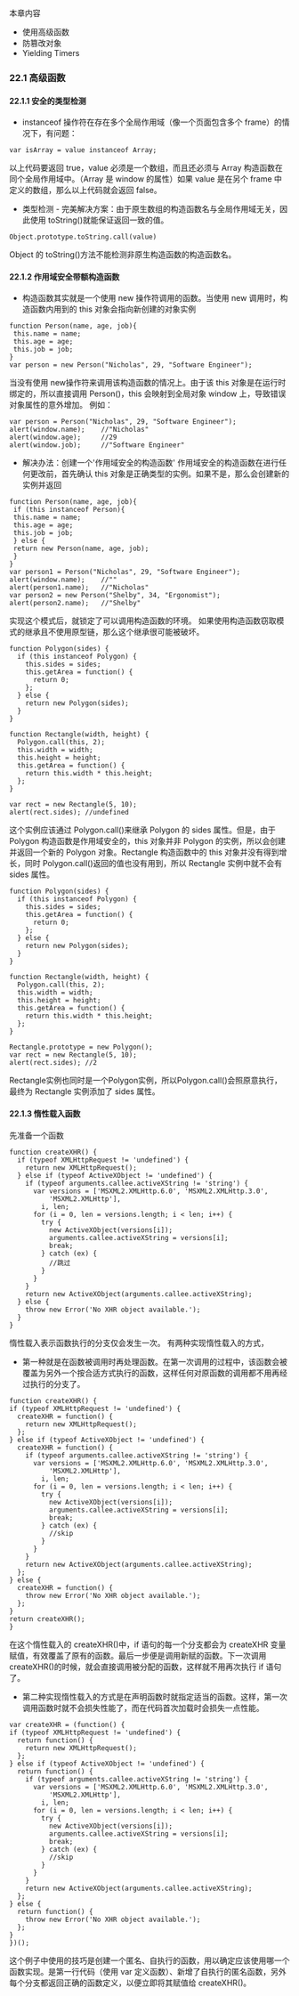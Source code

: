 本章内容
 - 使用高级函数
 - 防篡改对象
 - Yielding Timers

### 22.1  高级函数

#### 22.1.1 安全的类型检测

- instanceof 操作符在存在多个全局作用域（像一个页面包含多个 frame）的情况下，有问题：
```
var isArray = value instanceof Array;
```
以上代码要返回 true，value 必须是一个数组，而且还必须与 Array 构造函数在同个全局作用域中。（Array 是 window 的属性）如果 value 是在另个 frame 中定义的数组，那么以上代码就会返回 false。

- 类型检测 - 完美解决方案：由于原生数组的构造函数名与全局作用域无关，因此使用 toString()就能保证返回一致的值。
```
Object.prototype.toString.call(value)
```
Object 的 toString()方法不能检测非原生构造函数的构造函数名。

#### 22.1.2 作用域安全带额构造函数

- 构造函数其实就是一个使用 new 操作符调用的函数。当使用 new 调用时，构造函数内用到的 this 对象会指向新创建的对象实例
```
function Person(name, age, job){
 this.name = name;
 this.age = age;
 this.job = job;
}
var person = new Person("Nicholas", 29, "Software Engineer");
```
当没有使用 new操作符来调用该构造函数的情况上。由于该 this 对象是在运行时绑定的，所以直接调用 Person()，this 会映射到全局对象 window 上，导致错误对象属性的意外增加。
例如：
```
var person = Person("Nicholas", 29, "Software Engineer");
alert(window.name);    //"Nicholas"
alert(window.age);     //29
alert(window.job);     //"Software Engineer" 
```
- 解决办法：创建一个'作用域安全的构造函数'
作用域安全的构造函数在进行任何更改前，首先确认 this 对象是正确类型的实例。如果不是，那么会创建新的实例并返回
```
function Person(name, age, job){
 if (this instanceof Person){
 this.name = name;
 this.age = age;
 this.job = job;
 } else {
 return new Person(name, age, job);
 }
}
var person1 = Person("Nicholas", 29, "Software Engineer");
alert(window.name);    //""
alert(person1.name);   //"Nicholas"
var person2 = new Person("Shelby", 34, "Ergonomist");
alert(person2.name);   //"Shelby" 
```
实现这个模式后，就锁定了可以调用构造函数的环境。
如果使用构造函数窃取模式的继承且不使用原型链，那么这个继承很可能被破坏。
```
function Polygon(sides) {
  if (this instanceof Polygon) {
    this.sides = sides;
    this.getArea = function() {
      return 0;
    };
  } else {
    return new Polygon(sides);
  }
}

function Rectangle(width, height) {
  Polygon.call(this, 2);
  this.width = width;
  this.height = height;
  this.getArea = function() {
    return this.width * this.height;
  };
}

var rect = new Rectangle(5, 10);
alert(rect.sides); //undefined 
```
这个实例应该通过 Polygon.call()来继承 Polygon 的 sides 属性。但是，由于 Polygon 构造函数是作用域安全的，this 对象并非 Polygon 的实例，所以会创建并返回一个新的 Polygon 对象。Rectangle 构造函数中的 this 对象并没有得到增长，同时 Polygon.call()返回的值也没有用到，所以 Rectangle 实例中就不会有 sides 属性。
```
function Polygon(sides) {
  if (this instanceof Polygon) {
    this.sides = sides;
    this.getArea = function() {
      return 0;
    };
  } else {
    return new Polygon(sides);
  }
}

function Rectangle(width, height) {
  Polygon.call(this, 2);
  this.width = width;
  this.height = height;
  this.getArea = function() {
    return this.width * this.height;
  };
}

Rectangle.prototype = new Polygon();
var rect = new Rectangle(5, 10);
alert(rect.sides); //2 
```
Rectangle实例也同时是一个Polygon实例，所以Polygon.call()会照原意执行，最终为 Rectangle 实例添加了 sides 属性。

#### 22.1.3 惰性载入函数
先准备一个函数
```
function createXHR() {
  if (typeof XMLHttpRequest != 'undefined') {
    return new XMLHttpRequest();
  } else if (typeof ActiveXObject != 'undefined') {
    if (typeof arguments.callee.activeXString != 'string') {
      var versions = ['MSXML2.XMLHttp.6.0', 'MSXML2.XMLHttp.3.0',
          'MSXML2.XMLHttp'],
        i, len;
      for (i = 0, len = versions.length; i < len; i++) {
        try {
          new ActiveXObject(versions[i]);
          arguments.callee.activeXString = versions[i];
          break;
        } catch (ex) {
          //跳过
        }
      }
    }
    return new ActiveXObject(arguments.callee.activeXString);
  } else {
    throw new Error('No XHR object available.');
  }
} 
```
惰性载入表示函数执行的分支仅会发生一次。
有两种实现惰性载入的方式，
  - 第一种就是在函数被调用时再处理函数。在第一次调用的过程中，该函数会被覆盖为另外一个按合适方式执行的函数，这样任何对原函数的调用都不用再经过执行的分支了。
  ```
  function createXHR() {
  if (typeof XMLHttpRequest != 'undefined') {
    createXHR = function() {
      return new XMLHttpRequest();
    };
  } else if (typeof ActiveXObject != 'undefined') {
    createXHR = function() {
      if (typeof arguments.callee.activeXString != 'string') {
        var versions = ['MSXML2.XMLHttp.6.0', 'MSXML2.XMLHttp.3.0',
            'MSXML2.XMLHttp'],
          i, len;
        for (i = 0, len = versions.length; i < len; i++) {
          try {
            new ActiveXObject(versions[i]);
            arguments.callee.activeXString = versions[i];
            break;
          } catch (ex) {
            //skip
          }
        }
      }
      return new ActiveXObject(arguments.callee.activeXString);
    };
  } else {
    createXHR = function() {
      throw new Error('No XHR object available.');
    };
  }
  return createXHR();
} 
  ```
  在这个惰性载入的 createXHR()中，if 语句的每一个分支都会为 createXHR 变量赋值，有效覆盖了原有的函数。最后一步便是调用新赋的函数。下一次调用 createXHR()的时候，就会直接调用被分配的函数，这样就不用再次执行 if 语句了。
  - 第二种实现惰性载入的方式是在声明函数时就指定适当的函数。这样，第一次调用函数时就不会损失性能了，而在代码首次加载时会损失一点性能。
  ```
  var createXHR = (function() {
  if (typeof XMLHttpRequest != 'undefined') {
    return function() {
      return new XMLHttpRequest();
    };
  } else if (typeof ActiveXObject != 'undefined') {
    return function() {
      if (typeof arguments.callee.activeXString != 'string') {
        var versions = ['MSXML2.XMLHttp.6.0', 'MSXML2.XMLHttp.3.0',
            'MSXML2.XMLHttp'],
          i, len;
        for (i = 0, len = versions.length; i < len; i++) {
          try {
            new ActiveXObject(versions[i]);
            arguments.callee.activeXString = versions[i];
            break;
          } catch (ex) {
            //skip
          }
        }
      }
      return new ActiveXObject(arguments.callee.activeXString);
    };
  } else {
    return function() {
      throw new Error('No XHR object available.');
    };
  }
})(); 
  ```
  这个例子中使用的技巧是创建一个匿名、自执行的函数，用以确定应该使用哪一个函数实现。是第一行代码（使用 var 定义函数）、新增了自执行的匿名函数，另外
每个分支都返回正确的函数定义，以便立即将其赋值给 createXHR()。

